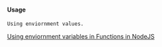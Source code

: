 
#### Usage
    Using enviornment values.

[Using enviornment variables in Functions in NodeJS](https://cmatskas.com/azure-functions-node-js-and-environment-variables/)
